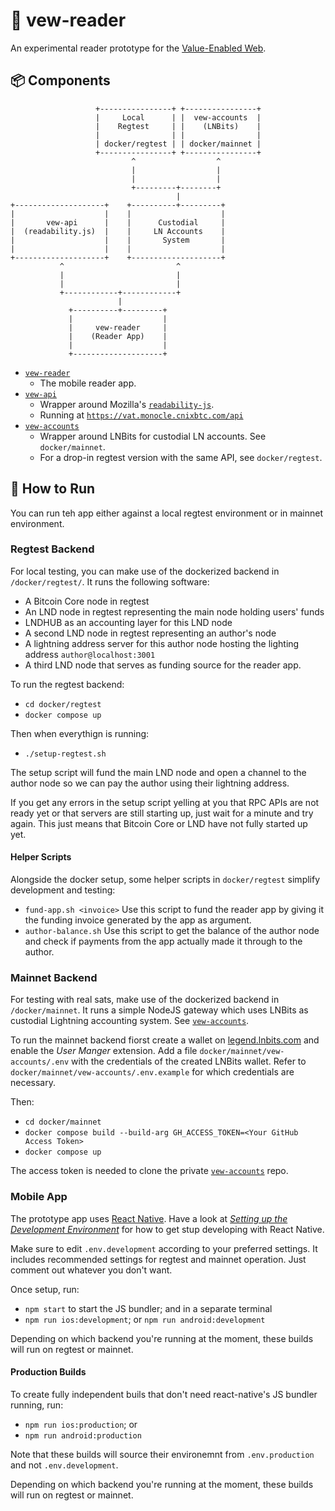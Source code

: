 # 📖 vew-reader

An experimental reader prototype for the [Value-Enabled Web](https://github.com/seetee-io/value-enabled-web).

## 📦 Components

```
                   +----------------+ +----------------+
                   |     Local      | |  vew-accounts  |
                   |    Regtest     | |    (LNBits)    |
                   |                | |                |
                   | docker/regtest | | docker/mainnet |
                   +----------------+ +----------------+
                           ^                  ^
                           |                  |
                           |                  |
                           +---------+--------+
                                     |
+--------------------+    +----------+---------+
|                    |    |                    |
|       vew-api      |    |      Custodial     |
|  (readability.js)  |    |     LN Accounts    |
|                    |    |       System       |
|                    |    |                    |
+--------------------+    +--------------------+
           ^                         ^
           |                         |
           |                         |
           +------------+------------+
                        |
             +----------+---------+
             |                    |
             |     vew-reader     |
             |    (Reader App)    |
             |                    |
             +--------------------+
```

- [`vew-reader`](https://github.com/seetee-io/vew-reader)
    - The mobile reader app.
- [`vew-api`](https://github.com/seetee-io/vew-api)
    - Wrapper around Mozilla's [`readability-js`](https://github.com/mozilla/readability).
    - Running at [`https://vat.monocle.cnixbtc.com/api`](https://vat.monocle.cnixbtc.com/api)
- [`vew-accounts`](https://github.com/seetee-io/vew-accounts)
    - Wrapper around LNBits for custodial LN accounts. See `docker/mainnet`.
    - For a drop-in regtest version with the same API, see `docker/regtest`.

## 🚀 How to Run

You can run teh app either against a local regtest environment or in mainnet environment.

### Regtest Backend

For local testing, you can make use of the dockerized backend in `/docker/regtest/`.
It runs the following software:

- A Bitcoin Core node in regtest
- An LND node in regtest representing the main node holding users' funds
- LNDHUB as an accounting layer for this LND node
- A second LND node in regtest representing an author's node
- A lightning address server for this author node hosting the lighting address `author@localhost:3001`
- A third LND node that serves as funding source for the reader app.

To run the regtest backend:

- `cd docker/regtest`
- `docker compose up`

Then when everythign is running:

- `./setup-regtest.sh`

The setup script will fund the main LND node and open a channel to the author node so we can pay the author using their lightning address.

If you get any errors in the setup script yelling at you that RPC APIs are not ready yet or that servers are still starting up, just wait for a minute and try again.
This just means that Bitcoin Core or LND have not fully started up yet.


#### Helper Scripts

Alongside the docker setup, some helper scripts in `docker/regtest` simplify development and testing:

- `fund-app.sh <invoice>` Use this script to fund the reader app by giving it the funding invoice generated by the app as argument.
- `author-balance.sh` Use this script to get the balance of the author node and check if payments from the app actually made it through to the author.

### Mainnet Backend

For testing with real sats, make use of the dockerized backend in `/docker/mainnet`.
It runs a simple NodeJS gateway which uses LNBits as custodial Lightning accounting system.
See [`vew-accounts`](https://github.com/seetee-io/vew-accounts).

To run the mainnet backend fiorst create a wallet on [legend.lnbits.com](https://legend.lnbits.com) and enable the _User Manger_ extension.
Add a file `docker/mainnet/vew-accounts/.env` with the credentials of the created LNBits wallet.
Refer to `docker/mainnet/vew-accounts/.env.example` for which credentials are necessary.

Then:

- `cd docker/mainnet`
- `docker compose build --build-arg GH_ACCESS_TOKEN=<Your GitHub Access Token>`
- `docker compose up`

The access token is needed to clone the private [`vew-accounts`](https://github.com/seetee-io/vew-accounts) repo.

### Mobile App

The prototype app uses [React Native](https://reactnative.dev).
Have a look at [_Setting up the Development Environment_](https://reactnative.dev/docs/environment-setup) for how to get stup developing with React Native.

Make sure to edit `.env.development` according to your preferred settings.
It includes recommended settings for regtest and mainnet operation.
Just comment out whatever you don't want.

Once setup, run:

- `npm start` to start the JS bundler; and in a separate terminal
- `npm run ios:development`; or `npm run android:development`

Depending on which backend you're running at the moment, these builds will run on regtest or mainnet.

#### Production Builds

To create fully independent buils that don't need react-native's JS bundler running, run:

- `npm run ios:production`; or
- `npm run android:production`

Note that these builds will source their environemnt from `.env.production` and not `.env.development`.

Depending on which backend you're running at the moment, these builds will run on regtest or mainnet.
